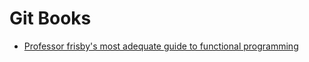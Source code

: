 # Git Books

* [Professor frisby's most adequate guide to functional programming](https://drboolean.gitbooks.io/mostly-adequate-guide/content/)
